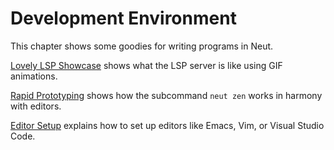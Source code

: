 # Development Environment

This chapter shows some goodies for writing programs in Neut.

[Lovely LSP Showcase](./lsp-support.md) shows what the LSP server is like using GIF animations.

[Rapid Prototyping](./lsp-support.md) shows how the subcommand `neut zen` works in harmony with editors.

[Editor Setup](./editor-support.md) explains how to set up editors like Emacs, Vim, or Visual Studio Code.
